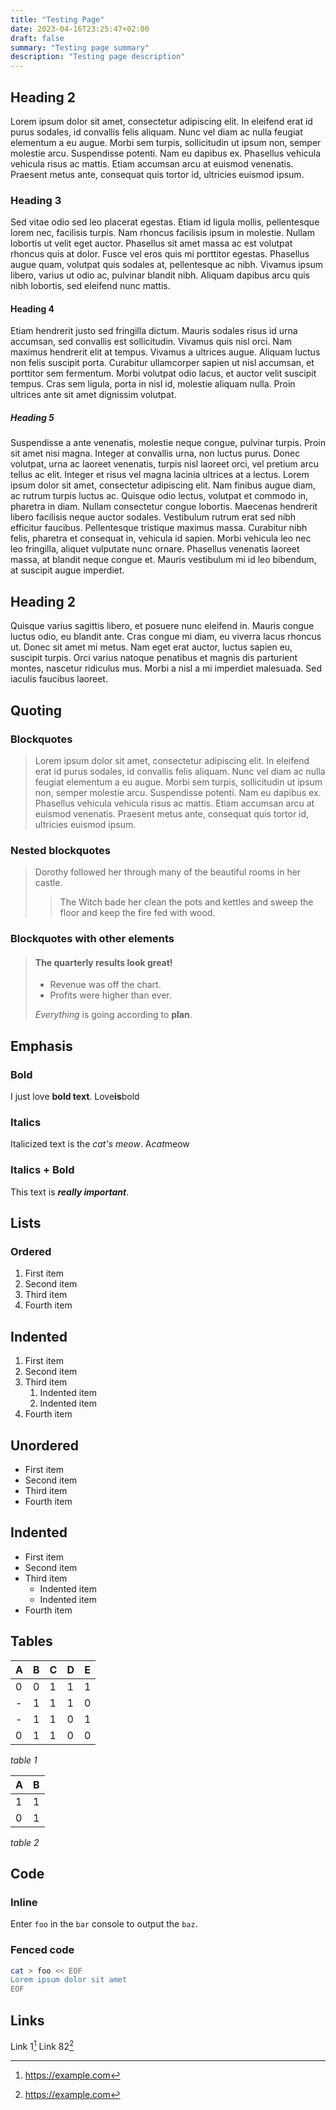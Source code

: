 ```yaml
---
title: "Testing Page"
date: 2023-04-16T23:25:47+02:00
draft: false
summary: "Testing page summary"
description: "Testing page description"
---
```


## Heading 2

Lorem ipsum dolor sit amet, consectetur adipiscing elit. In eleifend erat id
purus sodales, id convallis felis aliquam. Nunc vel diam ac nulla feugiat
elementum a eu augue. Morbi sem turpis, sollicitudin ut ipsum non, semper
molestie arcu. Suspendisse potenti. Nam eu dapibus ex. Phasellus vehicula
vehicula risus ac mattis. Etiam accumsan arcu at euismod venenatis. Praesent
metus ante, consequat quis tortor id, ultricies euismod ipsum.

### Heading 3

Sed vitae odio sed leo placerat egestas. Etiam id ligula mollis, pellentesque
lorem nec, facilisis turpis. Nam rhoncus facilisis ipsum in molestie. Nullam
lobortis ut velit eget auctor. Phasellus sit amet massa ac est volutpat rhoncus
quis at dolor. Fusce vel eros quis mi porttitor egestas. Phasellus augue quam,
volutpat quis sodales at, pellentesque ac nibh. Vivamus ipsum libero, varius ut
odio ac, pulvinar blandit nibh. Aliquam dapibus arcu quis nibh lobortis, sed
eleifend nunc mattis.

#### Heading 4

Etiam hendrerit justo sed fringilla dictum. Mauris sodales risus id urna
accumsan, sed convallis est sollicitudin. Vivamus quis nisl orci. Nam maximus
hendrerit elit at tempus. Vivamus a ultrices augue. Aliquam luctus non felis
suscipit porta. Curabitur ullamcorper sapien ut nisl accumsan, et porttitor sem
fermentum. Morbi volutpat odio lacus, et auctor velit suscipit tempus. Cras sem
ligula, porta in nisl id, molestie aliquam nulla. Proin ultrices ante sit amet
dignissim volutpat.

##### Heading 5

Suspendisse a ante venenatis, molestie neque congue, pulvinar turpis. Proin sit
amet nisi magna. Integer at convallis urna, non luctus purus. Donec volutpat,
urna ac laoreet venenatis, turpis nisl laoreet orci, vel pretium arcu tellus ac
elit. Integer et risus vel magna lacinia ultrices at a lectus. Lorem ipsum dolor
sit amet, consectetur adipiscing elit. Nam finibus augue diam, ac rutrum turpis
luctus ac. Quisque odio lectus, volutpat et commodo in, pharetra in diam. Nullam
consectetur congue lobortis. Maecenas hendrerit libero facilisis neque auctor
sodales. Vestibulum rutrum erat sed nibh efficitur faucibus. Pellentesque
tristique maximus massa. Curabitur nibh felis, pharetra et consequat in,
vehicula id sapien. Morbi vehicula leo nec leo fringilla, aliquet vulputate nunc
ornare. Phasellus venenatis laoreet massa, at blandit neque congue et. Mauris
vestibulum mi id leo bibendum, at suscipit augue imperdiet.

## Heading 2

Quisque varius sagittis libero, et posuere nunc eleifend in. Mauris congue
luctus odio, eu blandit ante. Cras congue mi diam, eu viverra lacus rhoncus ut.
Donec sit amet mi metus. Nam eget erat auctor, luctus sapien eu, suscipit
turpis. Orci varius natoque penatibus et magnis dis parturient montes, nascetur
ridiculus mus. Morbi a nisl a mi imperdiet malesuada. Sed iaculis faucibus
laoreet.

## Quoting

### Blockquotes

> Lorem ipsum dolor sit amet, consectetur adipiscing elit. In eleifend erat id
purus sodales, id convallis felis aliquam. Nunc vel diam ac nulla feugiat
elementum a eu augue. Morbi sem turpis, sollicitudin ut ipsum non, semper
molestie arcu. Suspendisse potenti. Nam eu dapibus ex. Phasellus vehicula
vehicula risus ac mattis. Etiam accumsan arcu at euismod venenatis. Praesent
metus ante, consequat quis tortor id, ultricies euismod ipsum.

### Nested blockquotes

> Dorothy followed her through many of the beautiful rooms in her castle.
>
>> The Witch bade her clean the pots and kettles and sweep the floor and keep
>> the fire fed with wood.

### Blockquotes with other elements

> #### The quarterly results look great!
>
> - Revenue was off the chart.
> - Profits were higher than ever.
>
>  *Everything* is going according to **plan**.

## Emphasis

### Bold

I just love **bold text**.
Love**is**bold

### Italics

Italicized text is the *cat's meow*.
A*cat*meow

### Italics + Bold

This text is ***really important***.


## Lists

### Ordered

1. First item
2. Second item
3. Third item
4. Fourth item

## Indented

1. First item
2. Second item
3. Third item
	1. Indented item
	2. Indented item
4. Fourth item

## Unordered

- First item
- Second item
- Third item
- Fourth item

## Indented

- First item
- Second item
- Third item
	- Indented item
	- Indented item
- Fourth item

## Tables

| A  | B | C | D | E |
|----|---|---|---|---|
| 0  | 0 | 1 | 1 | 1 |
| -  | 1 | 1 | 1 | 0 |
| -  | 1 | 1 | 0 | 1 |
| 0  | 1 | 1 | 0 | 0 |

*table 1*

| A | B | 
|---|---|
| 1 | 1 |
| 0 | 1 |

*table 2*

## Code

### Inline

Enter `foo` in the `bar` console to output the `baz`.

### Fenced code

```sh
cat > foo << EOF
Lorem ipsum dolor sit amet
EOF
```

## Links

Link 1[^1]
Link 82[^82]

[^1]: https://example.com
[^82]: https://example.com
